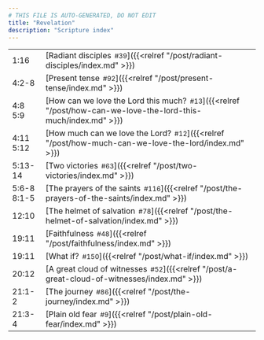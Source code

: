 ```yaml
---
# THIS FILE IS AUTO-GENERATED, DO NOT EDIT
title: "Revelation"
description: "Scripture index"
---
```


|  |  |
| --- | --- |
| 1:16 | [Radiant disciples<span style="font-size:smaller; padding-left:0.5em;">#39</span>]({{<relref "/post/radiant-disciples/index.md" >}}) |
| 4:2-8 | [Present tense<span style="font-size:smaller; padding-left:0.5em;">#92</span>]({{<relref "/post/present-tense/index.md" >}}) |
| 4:8 <br/> 5:9 | [How can we love the Lord this much?<span style="font-size:smaller; padding-left:0.5em;">#13</span>]({{<relref "/post/how-can-we-love-the-lord-this-much/index.md" >}}) |
| 4:11 <br/> 5:12 | [How much can we love the Lord?<span style="font-size:smaller; padding-left:0.5em;">#12</span>]({{<relref "/post/how-much-can-we-love-the-lord/index.md" >}}) |
| 5:13-14 | [Two victories<span style="font-size:smaller; padding-left:0.5em;">#63</span>]({{<relref "/post/two-victories/index.md" >}}) |
| 5:6-8 <br/> 8:1-5 | [The prayers of the saints<span style="font-size:smaller; padding-left:0.5em;">#116</span>]({{<relref "/post/the-prayers-of-the-saints/index.md" >}}) |
| 12:10 | [The helmet of salvation<span style="font-size:smaller; padding-left:0.5em;">#78</span>]({{<relref "/post/the-helmet-of-salvation/index.md" >}}) |
| 19:11 | [Faithfulness<span style="font-size:smaller; padding-left:0.5em;">#48</span>]({{<relref "/post/faithfulness/index.md" >}}) |
| 19:11 | [What if?<span style="font-size:smaller; padding-left:0.5em;">#150</span>]({{<relref "/post/what-if/index.md" >}}) |
| 20:12 | [A great cloud of witnesses<span style="font-size:smaller; padding-left:0.5em;">#52</span>]({{<relref "/post/a-great-cloud-of-witnesses/index.md" >}}) |
| 21:1-2 | [The journey<span style="font-size:smaller; padding-left:0.5em;">#86</span>]({{<relref "/post/the-journey/index.md" >}}) |
| 21:3-4 | [Plain old fear<span style="font-size:smaller; padding-left:0.5em;">#9</span>]({{<relref "/post/plain-old-fear/index.md" >}}) |
